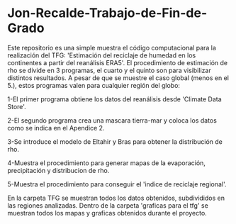 # Jon-Recalde-Trabajo-de-Fin-de-Grado

Este repositorio es una simple muestra el código computacional para la realización del TFG: 'Estimación del reciclaje de humedad en los continentes a partir del reanálisis ERA5'.
El procedimiento de estimación de rho se divide en 3 programas, el cuarto y el quinto son para visibilizar distintos resultados. 
A pesar de que se muestre el caso global (menos en el 5.), estos programas valen para cualquier región del globo:

1-El primer programa obtiene los datos del reanálisis desde 'Climate Data Store'.

2-El segundo programa crea una mascara tierra-mar y coloca los datos como se indica en el Apendice 2.

3-Se introduce el modelo de Eltahir y Bras para obtener la distribución de rho.

4-Muestra el procedimiento para generar mapas de la evaporación, precipitación y distribucion de rho.

5-Muestra el procedimiento para conseguir el 'indice de reciclaje regional'.


En la carpeta TFG se muestran todos los datos obtenidos, subdivididos en las regiones analizadas. Dentro de la carpeta 'graficas para el tfg' se muestran todos los mapas y graficas obtenidos durante el proyecto.
